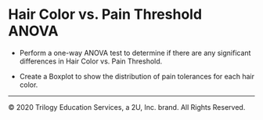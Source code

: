 # Hair Color vs. Pain Threshold ANOVA

* Perform a one-way ANOVA test to determine if there are any significant differences in Hair Color vs. Pain Threshold.

* Create a Boxplot to show the distribution of pain tolerances for each hair color.

- - -

© 2020 Trilogy Education Services, a 2U, Inc. brand.  All Rights Reserved.

